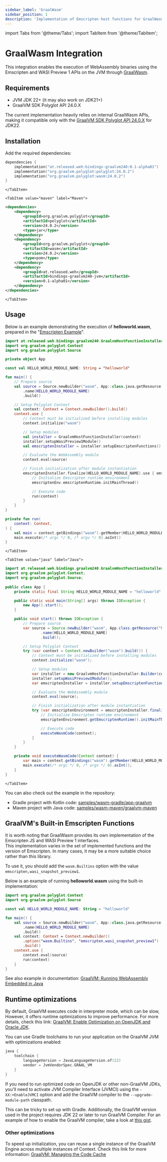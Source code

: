 ```yaml
---
sidebar_label: 'GraalWasm'
sidebar_position: 1
description: 'Implementation of Emscripten host functions for GraalWasm'
---
```


import Tabs from '@theme/Tabs';
import TabItem from '@theme/TabItem';

# GraalWasm Integration

This integration enables the execution of WebAssembly binaries using the Emscripten and WASI Preview 1 APIs 
on the JVM through [GraalWasm].

## Requirements

* JVM JDK 22+ (it may also work on JDK21+) 
* GraalVM SDK Polyglot API 24.0.X 

The current implementation heavily relies on internal GraalWasm APIs, making it compatible only with the
[GraalVM SDK Polyglot API 24.0.X][Polyglot API 24] for JDK22.

## Installation

Add the required dependencies:

<Tabs>
    <TabItem value="gradle" label="Gradle" default>

```kotlin
dependencies {
    implementation("at.released.weh:bindings-graalvm240:0.1-alpha01")
    implementation("org.graalvm.polyglot:polyglot:24.0.2")
    implementation("org.graalvm.polyglot:wasm:24.0.2")
}
```
    </TabItem>

    <TabItem value="maven" label="Maven">
```xml
<dependencies>
    <dependency>
        <groupId>org.graalvm.polyglot</groupId>
        <artifactId>polyglot</artifactId>
        <version>24.0.2</version>
        <type>jar</type>
    </dependency>
    <dependency>
        <groupId>org.graalvm.polyglot</groupId>
        <artifactId>wasm</artifactId>
        <version>24.0.2</version>
        <type>pom</type>
    </dependency>
    <dependency>
        <groupId>at.released.weh</groupId>
        <artifactId>bindings-graalvm240-jvm</artifactId>
        <version>0.1-alpha01</version>
    </dependency>
</dependencies>
```
    </TabItem>
</Tabs>

## Usage

Below is an example demonstrating the execution of **helloworld.wasm**, prepared 
in the "[Emscripten Example](../Emscripten#example)".

<Tabs>
    <TabItem value="kotlin" label="Kotlin" default>

```kotlin
import at.released.weh.bindings.graalvm240.GraalvmHostFunctionInstaller
import org.graalvm.polyglot.Context
import org.graalvm.polyglot.Source

private object App

const val HELLO_WORLD_MODULE_NAME: String = "helloworld"

fun main() {
    // Prepare source
    val source = Source.newBuilder("wasm", App::class.java.getResource("helloworld.wasm"))
        .name(HELLO_WORLD_MODULE_NAME)
        .build()

    // Setup Polyglot Context
    val context: Context = Context.newBuilder().build()
    context.use {
        // Context must be initialized before installing modules
        context.initialize("wasm")

        // Setup modules
        val installer = GraalvmHostFunctionInstaller(context)
        installer.setupWasiPreview1Module()
        val emscriptenInstaller = installer.setupEmscriptenFunctions()

        // Evaluate the WebAssembly module
        context.eval(source)

        // Finish initialization after module instantiation
        emscriptenInstaller.finalize(HELLO_WORLD_MODULE_NAME).use { emscriptenEnv ->
            // Initialize Emscripten runtime environment
            emscriptenEnv.emscriptenRuntime.initMainThread()

            // Execute code
            run(context)
        }
    }
}

private fun run(
    context: Context,
) {
    val main = context.getBindings("wasm").getMember(HELLO_WORLD_MODULE_NAME).getMember("main")
    main.execute(/* argc */ 0, /* argv */ 0).asInt()
}
```
    </TabItem>

    <TabItem value="java" label="Java">

```java
import at.released.weh.bindings.graalvm240.GraalvmHostFunctionInstaller;
import org.graalvm.polyglot.Context;
import org.graalvm.polyglot.Source;
    
public class App {
    private static final String HELLO_WORLD_MODULE_NAME = "helloworld";

    public static void main(String[] args) throws IOException {
        new App().start();
    }

    public void start() throws IOException {
        // Prepare source
        var source = Source.newBuilder("wasm", App.class.getResource("helloworld.wasm"))
                .name(HELLO_WORLD_MODULE_NAME)
                .build();

        // Setup Polyglot Context
        try (var context = Context.newBuilder("wasm").build()) {
            // Context must be initialized before installing modules
            context.initialize("wasm");

            // Setup modules
            var installer = new GraalvmHostFunctionInstaller.Builder(context).build();
            installer.setupWasiPreview1Module();
            var emscriptenInstaller = installer.setupEmscriptenFunctions();

            // Evaluate the WebAssembly module
            context.eval(source);

            // Finish initialization after module instantiation
            try (var emscriptenEnvironment = emscriptenInstaller.finalize(HELLO_WORLD_MODULE_NAME)) {
                // Initialize Emscripten runtime environment
                emscriptenEnvironment.getEmscriptenRuntime().initMainThread();

                // Execute code
                executeWasmCode(context);
            }
        }
    }

    private void executeWasmCode(Context context) {
        var main = context.getBindings("wasm").getMember(HELLO_WORLD_MODULE_NAME).getMember("main");
        main.execute(/* argc */ 0, /* argv */ 0).asInt();
    }
}
```
    </TabItem>
</Tabs>

You can also check out the example in the repository:

* Gradle project with Kotlin code: [samples/wasm-gradle/app-graalvm]
* Maven project with Java code: [samples/wasm-maven/graalvm-maven]

## GraalVM's Built-in Emscripten Functions

It is worth noting that GraalWasm provides its own implementation of the Emscripten JS and WASI Preview 1 interfaces.  
This implementation varies in the set of implemented functions and the version of Emscripten.
In many cases, it may be a more suitable choice rather than this library.

To use it, you should add the `wasm.Builtins` option with the value `emscripten,wasi_snapshot_preview1`.

Below is an example of running **helloworld.wasm** using the built-in implementation:

```kotlin
import org.graalvm.polyglot.Context
import org.graalvm.polyglot.Source

const val HELLO_WORLD_MODULE_NAME: String = "helloworld"

fun main() {
    val source = Source.newBuilder("wasm", App::class.java.getResource("helloworld.wasm"))
        .name(HELLO_WORLD_MODULE_NAME)
        .build()
    val context: Context = Context.newBuilder()
        .option("wasm.Builtins", "emscripten,wasi_snapshot_preview1")
        .build()
    context.use {
        context.eval(source)
        run(context)
    }
}
```

See also example in documentation: [GraalVM: Running WebAssembly Embedded in Java][graalvm-running-webassembly-embedded-in-java]

## Runtime optimizations

By default, GraalVM executes code in interpreter mode, which can be slow, However, it offers runtime optimizations
to improve performance. For more details, check this link: [GraalVM: Enable Optimization on OpenJDK and Oracle JDK][graalvm-runtime-optimization-support].

You can use Gradle toolchains to run your application on the GraalVM JVM with optimizations enabled:

```kotlin
java {
    toolchain {
        languageVersion = JavaLanguageVersion.of(22)
        vendor = JvmVendorSpec.GRAAL_VM
    }
}
```

If you need to run optimized code on OpenJDK or other non-GraalVM JDKs, you'll need to activate JVM Compiler Interface 
(JVMCI) using the `-XX:+EnableJVMCI` option and add the GraalVM compiler to the `--upgrade-module-path` classpath.

This can be tricky to set up with Gradle. Additionally, the GraalVM version used in the project requires JDK 22 or
later to run GraalVM Compiler. For an example of how to enable the GraalVM compiler, take a look
at [this gist][jvmci-gradle].

### Other optimizations

To speed up initialization, you can reuse a single instance of the GraalVM Engine across multiple instances of Context.
Check this link for more information: [GraalVM: Managing the Code Cache][graalvm-managing-the-code-cache] 

[GraalWasm]: https://www.graalvm.org/jdk22/reference-manual/wasm/
[Polyglot API 24]: https://central.sonatype.com/artifact/org.graalvm.sdk/graal-sdk/24.0.2
[samples/wasm-gradle/app-graalvm]: https://github.com/illarionov/wasi-emscripten-host/tree/main/samples/wasm-gradle/app-graalvm
[samples/wasm-maven/graalvm-maven]: https://github.com/illarionov/wasi-emscripten-host/tree/main/samples/wasm-maven/graalvm-maven
[graalvm-running-webassembly-embedded-in-java]: https://www.graalvm.org/latest/reference-manual/wasm/#running-webassembly-embedded-in-java
[graalvm-runtime-optimization-support]: https://www.graalvm.org/latest/reference-manual/embed-languages/#runtime-optimization-support
[jvmci-gradle]: https://gist.github.com/illarionov/9ce560f95366649876133c1634a03b88
[graalvm-managing-the-code-cache]: https://www.graalvm.org/latest/reference-manual/embed-languages/#managing-the-code-cache
